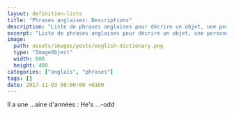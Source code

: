 ```yaml
---
layout: definition-lists
title: "Phrases anglaises: Descriptions"
description: "Liste de phrases anglaises pour décrire un objet, une personne ou une situation."
excerpt: "Liste de phrases anglaises pour décrire un objet, une personne ou une situation."
image:
  path: assets/images/posts/english-dictionary.png
  type: "ImageObject"
  width: 600
  height: 400
categories: ["anglais", "phrases"]
tags: []
date: 2017-11-03 00:00:00 +0100
---
```


Il a une …aine d'années
: He's …-odd
